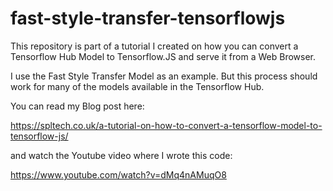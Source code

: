 # fast-style-transfer-tensorflowjs
This repository is part of a tutorial I created on how you can convert a Tensorflow Hub Model to Tensorflow.JS and serve it from a Web Browser.

I use the Fast Style Transfer Model as an example. But this process should work for many of the models available in the Tensorflow Hub.

You can read my Blog post here:

https://spltech.co.uk/a-tutorial-on-how-to-convert-a-tensorflow-model-to-tensorflow-js/

and watch the Youtube video where I wrote this code:

https://www.youtube.com/watch?v=dMq4nAMuqO8
